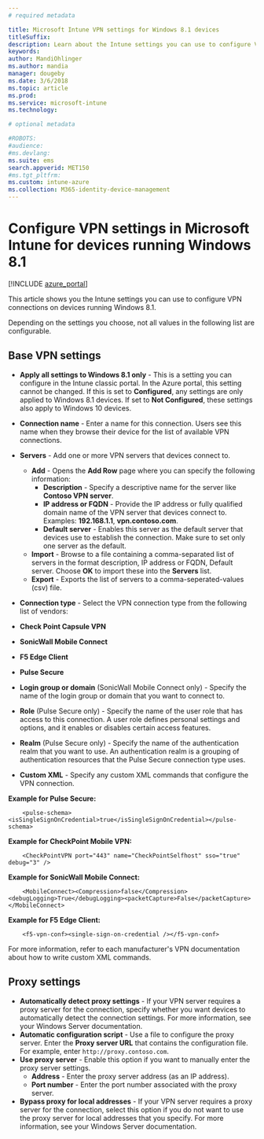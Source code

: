 ```yaml
---
# required metadata

title: Microsoft Intune VPN settings for Windows 8.1 devices
titleSuffix:
description: Learn about the Intune settings you can use to configure VPN connections on devices running Windows 8.1.
keywords:
author: MandiOhlinger
ms.author: mandia
manager: dougeby
ms.date: 3/6/2018
ms.topic: article
ms.prod:
ms.service: microsoft-intune
ms.technology:

# optional metadata

#ROBOTS:
#audience:
#ms.devlang:
ms.suite: ems
search.appverid: MET150
#ms.tgt_pltfrm:
ms.custom: intune-azure
ms.collection: M365-identity-device-management
---
```


# Configure VPN settings in Microsoft Intune for devices running Windows 8.1

[!INCLUDE [azure_portal](./includes/azure_portal.md)]

This article shows you the Intune settings you can use to configure VPN connections on devices running Windows 8.1.

Depending on the settings you choose, not all values in the following list are configurable.

## Base VPN settings


- **Apply all settings to Windows 8.1 only** - This is a setting you can configure in the Intune classic portal. In the Azure portal, this setting cannot be changed. If this is set to **Configured**, any settings are only applied to Windows 8.1 devices. If set to **Not Configured**, these settings also apply to Windows 10 devices.
- **Connection name** - Enter a name for this connection. Users see this name when they browse their device for the list of available VPN connections.
- **Servers** - Add one or more VPN servers that devices connect to.
    - **Add** - Opens the **Add Row** page where you can specify the following information:
        - **Description** - Specify a descriptive name for the server like **Contoso VPN server**.
        - **IP address or FQDN** - Provide the IP address or fully qualified domain name of the VPN server that devices connect to. Examples: **192.168.1.1**, **vpn.contoso.com**.
        - **Default server** - Enables this server as the default server that devices use to establish the connection. Make sure to set only one server as the default.
    - **Import** - Browse to a file containing a comma-separated list of servers in the format description, IP address or FQDN, Default server. Choose **OK** to import these into the **Servers** list.
    - **Export** - Exports the list of servers to a comma-seperated-values (csv) file.

- **Connection type** - Select the VPN connection type from the following list of vendors:
- **Check Point Capsule VPN**
- **SonicWall Mobile Connect**
- **F5 Edge Client**
- **Pulse Secure**

<!--- **Fingerprint** (Check Point Capsule VPN only) - Specify a string (for example, "Contoso Fingerprint Code") that will be used to verify that the VPN server can be trusted. A fingerprint can be sent to the client so it knows to trust any server that presents the same fingerprint when connecting. If the device doesn’t already have the fingerprint, it will prompt the user to trust the VPN server that they are connecting to while showing the fingerprint. (The user manually verifies the fingerprint and chooses **trust** to connect.) --->

- **Login group or domain** (SonicWall Mobile Connect only) - Specify the name of the login group or domain that you want to connect to.

- **Role** (Pulse Secure only) - Specify the name of the user role that has access to this connection. A user role defines personal settings and options, and it enables or disables certain access features.

- **Realm** (Pulse Secure only) - Specify the name of the authentication realm that you want to use. An authentication realm is a grouping of authentication resources that the Pulse Secure connection type uses.


- **Custom XML** - Specify any custom XML commands that configure the VPN connection.

**Example for Pulse Secure:**

```
    <pulse-schema><isSingleSignOnCredential>true</isSingleSignOnCredential></pulse-schema>
```

**Example for CheckPoint Mobile VPN:**
```
    <CheckPointVPN port="443" name="CheckPointSelfhost" sso="true" debug="3" />
```

**Example for SonicWall Mobile Connect:**
```
    <MobileConnect><Compression>false</Compression><debugLogging>True</debugLogging><packetCapture>False</packetCapture></MobileConnect>
```

**Example for F5 Edge Client:**

```
    <f5-vpn-conf><single-sign-on-credential /></f5-vpn-conf>
```

For more information, refer to each manufacturer's VPN documentation about how to write custom XML commands.


## Proxy settings

- **Automatically detect proxy settings** - If your VPN server requires a proxy server for the connection, specify whether you want devices to automatically detect the connection settings. For more information, see your Windows Server documentation.
- **Automatic configuration script** - Use a file to configure the proxy server. Enter the **Proxy server URL** that contains the configuration file. For example, enter `http://proxy.contoso.com`.
- **Use proxy server** - Enable this option if you want to manually enter the proxy server settings.
    - **Address** - Enter the proxy server address (as an IP address).
    - **Port number** - Enter the port number associated with the proxy server.
- **Bypass proxy for local addresses** - If your VPN server requires a proxy server for the connection, select this option if you do not want to use the proxy server for local addresses that you specify. For more information, see your Windows Server documentation.
